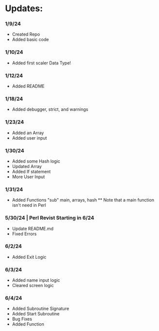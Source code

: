 # Updates:

### 1/9/24
- Created Repo
- Added basic code

### 1/10/24
- Added first scaler Data Type!

### 1/12/24
- Added README

### 1/18/24
- Added debugger, strict, and warnings

### 1/23/24
- Added an Array
- Added user input

### 1/30/24
- Added some Hash logic
- Updated Array
- Added If statement
- More User Input

### 1/31/24
- Added Functions "sub"
    main, arrays, hash 
    ** Note that a main function isn't need in Perl

### 5/30/24 | Perl Revist Starting in 6/24
- Update README.md
- Fixed Errors

### 6/2/24
- Added Exit Logic

### 6/3/24
- Added name input logic 
- Cleared screen logic

### 6/4/24
- Added Subroutine Signature
- Added Start Subroutine
- Bug Fixes
- Added Function
